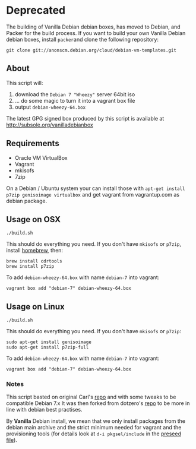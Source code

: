 # Deprecated
The building of Vanilla Debian debian boxes, has moved to Debian, and Packer for the build process.
If you want to build your own Vanilla Debian debian boxes, install `packer`and clone the following repository:

    git clone git://anonscm.debian.org/cloud/debian-vm-templates.git


## About

This script will:

 1. download the `Debian 7 "Wheezy"` server 64bit iso
 2. ... do some magic to turn it into a vagrant box file
 3. output `debian-wheezy-64.box`
 
The latest GPG signed box produced by this script is available at http://subsole.org/vanilladebianbox
 

## Requirements

 * Oracle VM VirtualBox
 * Vagrant
 * mkisofs
 * 7zip

On a Debian / Ubuntu system your can install those with `apt-get install p7zip genisoimage virtualbox` and get vagrant from vagrantup.com as debian package.

## Usage on OSX

    ./build.sh

This should do everything you need. If you don't have `mkisofs` or `p7zip`, install [homebrew](http://mxcl.github.com/homebrew/), then:

    brew install cdrtools
    brew install p7zip

To add `debian-wheezy-64.box` with name `debian-7` into vagrant:

    vagrant box add "debian-7" debian-wheezy-64.box

## Usage on Linux

    ./build.sh

This should do everything you need. If you don't have `mkisofs` or `p7zip`:

    sudo apt-get install genisoimage
    sudo apt-get install p7zip-full

To add `debian-wheezy-64.box` with name `debian-7` into vagrant:

    vagrant box add "debian-7" debian-wheezy-64.box

### Notes

This script basted on original Carl's [repo](https://github.com/cal/vagrant-ubuntu-precise-64) and with some tweaks to be compatible Debian 7.x
It was then forked from dotzero's [repo](https://github.com/dotzero/vagrant-debian-wheezy-64) to be more in line with debian best practises.

By **Vanilla** Debian install, we mean that we only install packages from the debian main archive and the strict minimum needed for vagrant and the provisioning tools (for details look at `d-i pkgsel/include` in the [preseed file](https://github.com/EmmanuelKasper/vagrant-debian-wheezy-64/blob/master/preseed.cfg#L60)).
